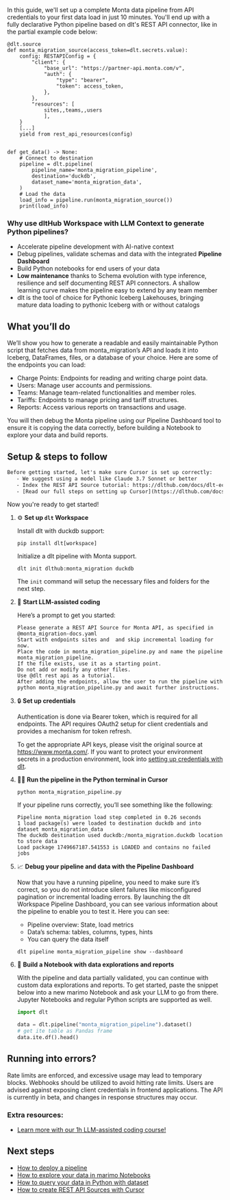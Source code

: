 In this guide, we'll set up a complete Monta data pipeline from API credentials to your first data load in just 10 minutes. You'll end up with a fully declarative Python pipeline based on dlt's REST API connector, like in the partial example code below:

```python-outcome
@dlt.source
def monta_migration_source(access_token=dlt.secrets.value):
    config: RESTAPIConfig = {
        "client": {
            "base_url": "https://partner-api.monta.com/v",
            "auth": {
                "type": "bearer",
                "token": access_token,
            },
        },
        "resources": [
            sites,,teams,,users
            ],
    }
    [...]
    yield from rest_api_resources(config)


def get_data() -> None:
    # Connect to destination
    pipeline = dlt.pipeline(
        pipeline_name='monta_migration_pipeline',
        destination='duckdb',
        dataset_name='monta_migration_data', 
    )
    # Load the data
    load_info = pipeline.run(monta_migration_source())
    print(load_info) 
```

### Why use dltHub Workspace with LLM Context to generate Python pipelines?

- Accelerate pipeline development with AI-native context
- Debug pipelines, validate schemas and data with the integrated **Pipeline Dashboard**
- Build Python notebooks for end users of your data
- **Low maintenance** thanks to Schema evolution with type inference, resilience and self documenting REST API connectors. A shallow learning curve makes the pipeline easy to extend by any team member
- dlt is the tool of choice for Pythonic Iceberg Lakehouses, bringing mature data loading to pythonic Iceberg with or without catalogs

## What you’ll do

We’ll show you how to generate a readable and easily maintainable Python script that fetches data from monta_migration’s API and loads it into Iceberg, DataFrames, files, or a database of your choice. Here are some of the endpoints you can load:

- Charge Points: Endpoints for reading and writing charge point data.
- Users: Manage user accounts and permissions.
- Teams: Manage team-related functionalities and member roles.
- Tariffs: Endpoints to manage pricing and tariff structures.
- Reports: Access various reports on transactions and usage.

You will then debug the Monta pipeline using our Pipeline Dashboard tool to ensure it is copying the data correctly, before building a Notebook to explore your data and build reports.

## Setup & steps to follow

```default
Before getting started, let's make sure Cursor is set up correctly:
   - We suggest using a model like Claude 3.7 Sonnet or better
   - Index the REST API Source tutorial: https://dlthub.com/docs/dlt-ecosystem/verified-sources/rest_api/ and add it to context as **@dlt rest api**
   - [Read our full steps on setting up Cursor](https://dlthub.com/docs/dlt-ecosystem/llm-tooling/cursor-restapi#23-configuring-cursor-with-documentation)
```

Now you're ready to get started!

1. ⚙️ **Set up `dlt` Workspace**
    
    Install dlt with duckdb support:
    ```shell
    pip install dlt[workspace]
    ```

    Initialize a dlt pipeline with Monta support.
    ```shell
    dlt init dlthub:monta_migration duckdb
    ```

    The `init` command will setup the necessary files and folders for the next step.
    
2. 🤠 **Start LLM-assisted coding**
    
    Here’s a prompt to get you started:
    
    ```prompt
    Please generate a REST API Source for Monta API, as specified in @monta_migration-docs.yaml 
    Start with endpoints sites and  and skip incremental loading for now. 
    Place the code in monta_migration_pipeline.py and name the pipeline monta_migration_pipeline. 
    If the file exists, use it as a starting point. 
    Do not add or modify any other files. 
    Use @dlt rest api as a tutorial. 
    After adding the endpoints, allow the user to run the pipeline with python monta_migration_pipeline.py and await further instructions.
    ```

    
3. 🔒 **Set up credentials** 
    
    Authentication is done via Bearer token, which is required for all endpoints. The API requires OAuth2 setup for client credentials and provides a mechanism for token refresh.
    
    To get the appropriate API keys, please visit the original source at https://www.monta.com/.
    If you want to protect your environment secrets in a production environment, look into [setting up credentials with dlt](https://dlthub.com/docs/walkthroughs/add_credentials).
    
4. 🏃‍♀️ **Run the pipeline in the Python terminal in Cursor**
    
    ```shell
    python monta_migration_pipeline.py
    ```
    
    If your pipeline runs correctly, you’ll see something like the following:
    
    ```shell
    Pipeline monta_migration load step completed in 0.26 seconds
    1 load package(s) were loaded to destination duckdb and into dataset monta_migration_data
    The duckdb destination used duckdb:/monta_migration.duckdb location to store data
    Load package 1749667187.541553 is LOADED and contains no failed jobs
    ```
    
5. 📈 **Debug your pipeline and data with the Pipeline Dashboard**

    Now that you have a running pipeline, you need to make sure it’s correct, so you do not introduce silent failures like misconfigured pagination or incremental loading errors. By launching the dlt Workspace Pipeline Dashboard, you can see various information about the pipeline to enable you to test it. Here you can see:
    - Pipeline overview: State, load metrics
    - Data’s schema: tables, columns, types, hints
    - You can query the data itself
    
    ```shell
    dlt pipeline monta_migration_pipeline show --dashboard
    ```
    
6. 🐍 **Build a Notebook with data explorations and reports**

    With the pipeline and data partially validated, you can continue with custom data explorations and reports. To get started, paste the snippet below into a new marimo Notebook and ask your LLM to go from there. Jupyter Notebooks and regular Python scripts are supported as well.

    
    ```python
    import dlt

   data = dlt.pipeline("monta_migration_pipeline").dataset()
   # get ite table as Pandas frame
   data.ite.df().head()
    ```

## Running into errors?

Rate limits are enforced, and excessive usage may lead to temporary blocks. Webhooks should be utilized to avoid hitting rate limits. Users are advised against exposing client credentials in frontend applications. The API is currently in beta, and changes in response structures may occur.

### Extra resources:

- [Learn more with our 1h LLM-assisted coding course!](https://www.youtube.com/watch?v=GGid70rnJuM)

## Next steps

- [How to deploy a pipeline](https://dlthub.com/docs/walkthroughs/deploy-a-pipeline)
- [How to explore your data in marimo Notebooks](https://dlthub.com/docs/general-usage/dataset-access/marimo)
- [How to query your data in Python with dataset](https://dlthub.com/docs/general-usage/dataset-access/dataset)
- [How to create REST API Sources with Cursor](https://dlthub.com/docs/dlt-ecosystem/llm-tooling/cursor-restapi)
